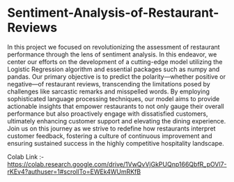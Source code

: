 # Sentiment-Analysis-of-Restaurant-Reviews
In this project we focused on revolutionizing the assessment of restaurant performance through the lens of sentiment analysis. In this endeavor, we center our efforts on the development of a cutting-edge model utilizing the Logistic Regression algorithm and essential packages such as numpy and pandas. Our primary objective is to predict the polarity—whether positive or negative—of restaurant reviews, transcending the limitations posed by challenges like sarcastic remarks and misspelled words. By employing sophisticated language processing techniques, our model aims to provide actionable insights that empower restaurants to not only gauge their overall performance but also proactively engage with dissatisfied customers, ultimately enhancing customer support and elevating the dining experience. Join us on this journey as we strive to redefine how restaurants interpret customer feedback, fostering a culture of continuous improvement and ensuring sustained success in the highly competitive hospitality landscape.

Colab Link :- https://colab.research.google.com/drive/1VwQvVjGkPUQnp166QbfR_pOVl7-rKEv4?authuser=1#scrollTo=EWEk4WUmRKfB
